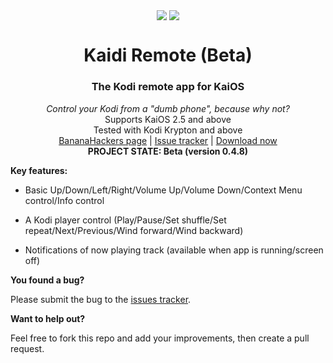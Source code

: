 <p align="center">
  <img align="center" src="https://i.imgur.com/c01KzM4.png">
  <img align="center" src="https://i.imgur.com/jiQ1FTX.png">
  <br>
  <h1 align="center">Kaidi Remote (Beta)</h1>
  <h3 align="center">The Kodi remote app for KaiOS</h3>
</p>

<p align="center">
  <i align="center">Control your Kodi from a "dumb phone", because why not?</i>
  <br>
  <span align="center">Supports KaiOS 2.5 and above</span>
  <br>
  <span align="center">Tested with Kodi Krypton and above</span>
  <br>
  <a href="https://www.google.com/url?q=https%3A%2F%2Fsites.google.com%2Fview%2Fbananahackers%2Fhome&sa=D&sntz=1&usg=AFQjCNEtvVwlme7uKDuqfJaXLKBnLWNHTg">BananaHackers page</a> |
  <a href="https://github.com/jkelol111/kaidi/issues">Issue tracker</a> |
  <a href="https://github.com/jkelol111/kaidi/releases">Download now</a><br>
  <b>PROJECT STATE: Beta (version 0.4.8)</b>
</p>

**Key features:**

- Basic Up/Down/Left/Right/Volume Up/Volume Down/Context Menu control/Info control

- A Kodi player control (Play/Pause/Set shuffle/Set repeat/Next/Previous/Wind forward/Wind backward)

- Notifications of now playing track (available when app is running/screen off)

**You found a bug?**

Please submit the bug to the [issues tracker](https://github.com/jkelol111/kaidi/issues).

**Want to help out?**

Feel free to fork this repo and add your improvements, then create a pull request.